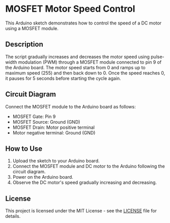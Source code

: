 # MOSFET Motor Speed Control

This Arduino sketch demonstrates how to control the speed of a DC motor using a MOSFET module.

## Description

The script gradually increases and decreases the motor speed using pulse-width modulation (PWM) through a MOSFET module connected to pin 9 of the Arduino board. The motor speed starts from 0 and ramps up to maximum speed (255) and then back down to 0. Once the speed reaches 0, it pauses for 5 seconds before starting the cycle again.

## Circuit Diagram

Connect the MOSFET module to the Arduino board as follows:

- MOSFET Gate: Pin 9
- MOSFET Source: Ground (GND)
- MOSFET Drain: Motor positive terminal
- Motor negative terminal: Ground (GND)

## How to Use

1. Upload the sketch to your Arduino board.
2. Connect the MOSFET module and DC motor to the Arduino following the circuit diagram.
3. Power on the Arduino board.
4. Observe the DC motor's speed gradually increasing and decreasing.

## License

This project is licensed under the MIT License - see the [LICENSE](LICENSE) file for details.
